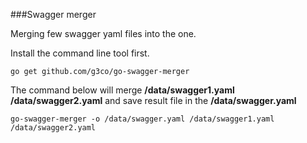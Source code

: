###Swagger merger

Merging few swagger yaml files into the one.

Install the command line tool first.

``
 go get github.com/g3co/go-swagger-merger
``

The command below will merge **/data/swagger1.yaml** **/data/swagger2.yaml** and save result file in the **/data/swagger.yaml**

``
 go-swagger-merger -o /data/swagger.yaml /data/swagger1.yaml /data/swagger2.yaml
``
